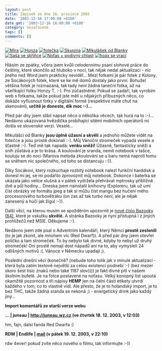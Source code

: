 ```yaml
---
layout: post
title: Zápisek ze dne 16. prosince 2003
date: '2003-12-16 17:00:00 +0100'
date_gmt: '2003-12-16 16:00:00 +0100'
category: nezařazené
tags: []
comments: []
---
```

<div >  <a href="%base_url%/assets/old-images/mira.jpg"><img alt="Mira" src="%base_url%/assets/old-images/mira.jpg"></a>  <a href="%base_url%/assets/old-images/honza.jpg"><img alt="Honza" src="%base_url%/assets/old-images/honza.jpg"></a>  <a href="%base_url%/assets/old-images/foto.jpg"><img alt="fotečka" src="%base_url%/assets/old-images/foto.jpg"></a>  <a href="%base_url%/assets/old-images/skupina.jpg"><img alt="Skupina" src="%base_url%/assets/old-images/skupina.jpg"></a>  <a href="%base_url%/assets/old-images/mikulasek.jpg"><img alt="Mikulášek od Blanky" src="%base_url%/assets/old-images/mikulasek.jpg"></a>  <a href="%base_url%/assets/old-images/sasaveskrince.jpg"><img alt="Saša ve skříňce" src="%base_url%/assets/old-images/sasaveskrince.jpg"></a>  <a href="%base_url%/assets/old-images/notas.jpg"><img alt="Noťas + podivný chlast" src="%base_url%/assets/old-images/notas.jpg"></a>  <a href="%base_url%/assets/old-images/hoax2.jpg"><img alt="hoax se vrací" src="%base_url%/assets/old-images/hoax2.jpg"></a>  </div>
<p>Hlásím ze zpátky, včera jsem kvůli celodennímu psaní slohové práce do češtiny, které skončilo  až hluboko v noci, tak nějak nedal aktualizaci - nic jiného než Word jsem prakticky neviděl... Mezi fotkami  je pár fotek z Kolony, ze Socákových fotek, které se ke mě domů dostaly jako první. Bohužel  většina fotek je rozmazaná, tak tady není žádná taneční fotka, až na všeříkající fotku Honzy T. :-).  Pro zúčastněné: Pokud se zadaří, tak vyrobím web s fotkama, takže pokud jste měli u nějakých  příbuzných něco, co dokáže vyflusnout fotky v digitální formě (respektive máte chuť na skenování),  <strong>určitě je doneste, dík moc :-)...</strong></p>
<p>Před pár dny jsem slíbil napsat něco o několika věcech, tak hurá na to :-)... Nedávno ukazovaná  hvězdička probíhající sítěmi mobilních operátorů mi došla ve slovenské verzi. Veselé...</p>
<p>Mikulášci od Blanky <strong>jsou úplně úžasní a skvělí</strong> a jednoho můžete vidět na fotečce a jsou prostě  dokonalí :-). Můj Vánoční stromeček vypadá vesele a šťastně :-). Teď mě tak napadá: <strong>venku sněží!</strong>  Úžasně, fantasticky sněží a sníh zůstává a je to krása. A koulování je sranda, nemít notebook v tašce, kouluju se do noci  (Marova metoda zkoulování se u baru nemá naproti tomu se sněhem nic společného, od toho se distancuju :-)).</p>
<p>Díky Socákovi, který rozkuchaje rozbitý notebook nalezl funkční harddisk a donesl mi jej, se  mi podařilo zprovoznit můj notebook. Dokonce i baterka se ukázala jako velice slušná a v pátek  vydržela přehrávat mptrosky přibližně dvě a půl hodiny... Dneska jsem nainstalil knihovny  IExploreru, tak už umí číst obrázky ve formátu jpeg a tak si můžu číst mangu bez hučení mého procesorového  turbovětráku (on zas až tak turbo není, ale je nějak zanesený a hučí jak žigul :-)).</p>
<p>Další věcí, na kterou musím se spožděním upozornit je <a href="http://bazooka.wz.cz">nové číslo  Bazooky (64)</a>, které je vskutku <strong>skvělé.</strong> A stránka Bazooky je nyní přístupná i z  jiných prohlížečů než MSIE. Děkujeme :-).</p>
<p>Nedávno jsem zde psal o Adventním kalendáři, který Němci <strong>prostě zeslonili</strong> (to je jak zkonit, ale mnohem  víc (Red Dwarf)). A před pár dny  jsem otevřel políčko a tam stromeček. To by nebylo tak divné, kdyby to nebyl už druhý stromeček!  Oni prostě nemají dost nápadů ani na to, aby vymysleli 24 odlišných motivů :(. Vánoce v Německu upadají ;).</p>
<p>Poslední dnešní věcí (konečně? (nebude toho tolik jak v minulé aktualizaci - která byla zatím textově  největší za celou existenci podnebí :-) (bez mezer skoro šest tisíc znaků nebo také 1187 slov)))) je  fakt divné pití v našem školním bufetě. Je na fotce postavené na noťasu. Velký konopný list upoutá  okamžitě pozornost a tři nápisy <strong>HEMP</strong> jen na čelní části etikety utvrdí každého v tom, co to vlastně vidí.  Ale přesto, že je to holandský import, je to bez THC, takže žádná sranda se nekoná ;) - energetický  drink jako každý jiný...</p>
<div class="import-komentaru">
<p><strong>Import komentářů ze starší verze webu</strong></p>
<div class="comment">
<p style="font-weight:bold"><span class="compredmet">...</span> | <span class="comname">juneau</span> |  <a href="http://juneau.wz.cz">http://juneau.wz.cz</a> (ve&nbsp;čtvrtek&nbsp;18.&nbsp;12.&nbsp;2003,&nbsp;v&nbsp;12:03)</p>
<p>hm, fajn, dalsi fanda Red Dwarfa :) </p>
</div>
<div class="comment">
<p style="font-weight:bold"><span class="compredmet">RDW</span> | <span class="comname">Endlife</span> |  <a href="mailto:jan.martinek@post.cz">mail</a> (v&nbsp;pátek&nbsp;19.&nbsp;12.&nbsp;2003,&nbsp;v&nbsp;22:10)</p>
<p>rdw 4ever! pokud zvíte něco nového o filmu, tak informujte :-)) </p>
</div>
</div>
